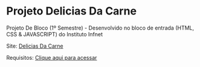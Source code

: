 # Projeto Delicias Da Carne 
Projeto De Bloco (1º Semestre) -  Desenvolvido no bloco de entrada (HTML, CSS & JAVASCRIPT) do Instituto Infnet

Site: [Delicias Da Carne](https://projeto-delecias-da-carne-atualizado.vercel.app)

Requisitos: [Clique aqui para acessar](https://drive.google.com/drive/u/0/folders/1g0cw4ko85FVL3flWXiAkWsztmnwzXrDA)

